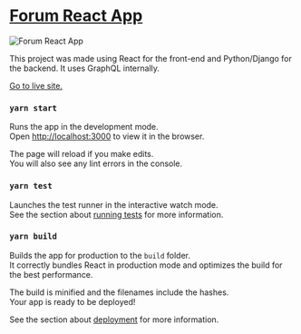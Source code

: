 # [Forum React App](https://forum-react-app.vercel.app/)

![Forum React App](https://user-images.githubusercontent.com/47753684/110840398-86312500-8259-11eb-9e24-2734b737e8bd.jpg)

This project was made using React for the front-end and Python/Django for the backend. It uses GraphQL internally.

[Go to live site.](https://forum-react-app.vercel.app/)

### `yarn start`

Runs the app in the development mode.\
Open [http://localhost:3000](http://localhost:3000) to view it in the browser.

The page will reload if you make edits.\
You will also see any lint errors in the console.

### `yarn test`

Launches the test runner in the interactive watch mode.\
See the section about [running tests](https://facebook.github.io/create-react-app/docs/running-tests) for more information.

### `yarn build`

Builds the app for production to the `build` folder.\
It correctly bundles React in production mode and optimizes the build for the best performance.

The build is minified and the filenames include the hashes.\
Your app is ready to be deployed!

See the section about [deployment](https://facebook.github.io/create-react-app/docs/deployment) for more information.